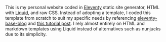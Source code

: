 This is my personal website coded in [Eleventy](https://www.11ty.dev/) static site generator, HTML with [Liquid](https://shopify.github.io/liquid/), and raw CSS. Instead of adopting a template, I coded this template from scratch to suit my specific needs by referencing [eleventy-base-blog](https://github.com/11ty/eleventy-base-blog) and [this tutorial post](https://sia.codes/posts/itsiest-bitsiest-eleventy-tutorial/). I rely almost entirely on HTML and markdown templates using Liquid instead of alternatives such as nunjucks due to its simplicity. 
